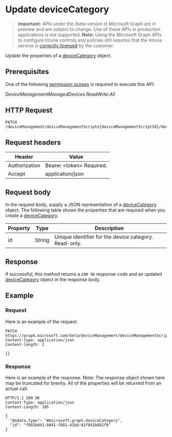 ﻿# Update deviceCategory

> **Important:** APIs under the /beta version in Microsoft Graph are in preview and are subject to change. Use of these APIs in production applications is not supported.
> **Note:** Using the Microsoft Graph APIs to configure Intune controls and policies still requires that the Intune service is [correctly licensed](https://go.microsoft.com/fwlink/?linkid=839381) by the customer.

Update the properties of a [deviceCategory](../resources/intune_devices_devicecategory.md) object.
## Prerequisites
One of the following [permission scopes](https://developer.microsoft.com/en-us/graph/docs/authorization/permission_scopes) is required to execute this API:

*DeviceManagementManagedDevices.ReadWrite.All*
## HTTP Request
<!-- {
  "blockType": "ignored"
}
-->
```http
PATCH /deviceManagement/deviceManagementScripts{deviceManagementScriptId}/deviceRunStates{deviceManagementScriptDeviceStateId}/managedDevice/deviceCategory
```

## Request headers
|Header|Value|
|---|---|
|Authorization|Bearer &lt;token&gt; Required.|
|Accept|application/json|

## Request body
In the request body, supply a JSON representation of a [deviceCategory](../resources/intune_devices_devicecategory.md) object.
The following table shows the properties that are required when you create a [deviceCategory](../resources/intune_devices_devicecategory.md).

|Property|Type|Description|
|---|---|---|
|id|String|Unique identifier for the device category. Read-only.|



## Response
If successful, this method returns a `200 OK` response code and an updated [deviceCategory](../resources/intune_devices_devicecategory.md) object in the response body.

## Example
### Request
Here is an example of the request.
```http
PATCH https://graph.microsoft.com/beta/deviceManagement/deviceManagementScripts{deviceManagementScriptId}/deviceRunStates{deviceManagementScriptDeviceStateId}/managedDevice/deviceCategory
Content-type: application/json
Content-length: 2

{}
```

### Response
Here is an example of the response. Note: The response object shown here may be truncated for brevity. All of the properties will be returned from an actual call.
```http
HTTP/1.1 200 OK
Content-Type: application/json
Content-Length: 105

{
  "@odata.type": "#microsoft.graph.deviceCategory",
  "id": "f881b841-b841-f881-41b8-81f841b881f8"
}
```



